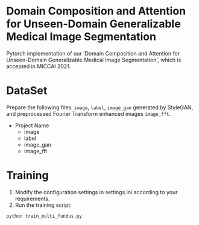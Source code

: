 # Domain Composition and Attention for Unseen-Domain Generalizable Medical Image Segmentation
Pytorch implementation of our 'Domain Composition and Attention for Unseen-Domain Generalizable Medical Image Segmentation', which is accepted in MICCAI 2021.

# DataSet
Prepare the following files: `image`, `label`, `image_gan` generated by StyleGAN, and preprocessed Fourier Transform enhanced images `image_fft`.
* Project Name
  * image
  * label
  * image_gan
  * image_fft
# Training
1. Modify the configuration settings in settings.ini according to your requirements.
2. Run the training script:
```python
python train_multi_fundus.py
